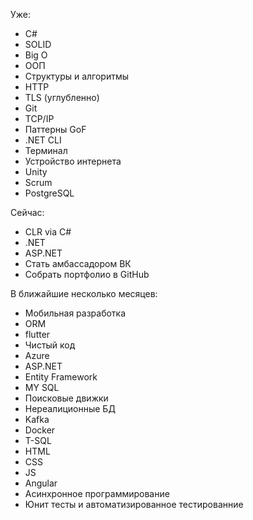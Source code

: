 
Уже:
- C#
- SOLID
- Big O
- ООП
- Структуры и алгоритмы
- HTTP
- TLS (углубленно)
- Git
- TCP/IP
- Паттерны GoF
- .NET CLI
- Терминал
- Устройство интернета
- Unity
- Scrum
- PostgreSQL

Сейчас:
- CLR via C#
- .NET
- ASP.NET
- Стать амбассадором ВК
- Собрать портфолио в GitHub

В ближайшие несколько месяцев:
- Мобильная разработка
- ORM
- flutter
- Чистый код
- Azure
- ASP.NET
- Entity Framework
- MY SQL
- Поисковые движки
- Нереалиционные БД
- Kafka
- Docker
- T-SQL
- HTML
- CSS
- JS
- Angular
- Асинхронное программирование
- Юнит тесты и автоматизированное тестированние

<!---
Star-Kuller/Star-Kuller is a ✨ special ✨ repository because its `README.md` (this file) appears on your GitHub profile.
You can click the Preview link to take a look at your changes.
--->

